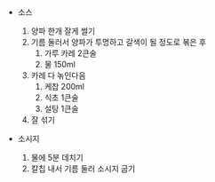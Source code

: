 - 소스
  1. 양파 한개 잘게 썰기
  2. 기름 둘러서 양파가 투명하고 갈색이 될 정도로 볶은 후
     1. 가루 카레 2큰술
     2. 물 150ml
  3. 카레 다 녺인다음
     1. 케찹 200ml
     2. 식초 1큰술
     3. 설탕 1큰술
  4. 잘 섞기

- 소시지
  1. 물에 5분 데치기
  2. 칼칩 내서 기름 둘러 소시지 굽기